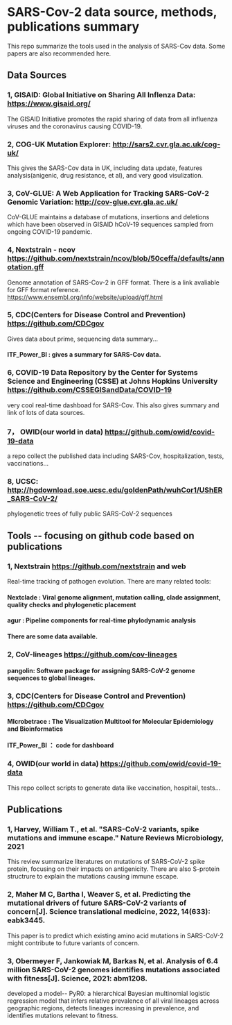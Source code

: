 # SARS-Cov-2 data source, methods, publications summary 
This repo summarize the tools used in the analysis of SARS-Cov data. Some papers are also recommended here. 


## Data Sources
### 1, GISAID: Global Initiative on Sharing All Inflenza Data: https://www.gisaid.org/
The GISAID Initiative promotes the rapid sharing of data from all influenza viruses and the coronavirus causing COVID-19. 

### 2, COG-UK Mutation Explorer: http://sars2.cvr.gla.ac.uk/cog-uk/ 
This gives the SARS-Cov data in UK, including data update, features analysis(anigenic, drug resistance, et al), and very good visulization. 

### 3, CoV-GLUE: A Web Application for Tracking SARS-CoV-2 Genomic Variation: http://cov-glue.cvr.gla.ac.uk/ 
CoV-GLUE maintains a database of mutations, insertions and deletions which have been observed in GISAID hCoV-19 sequences sampled from ongoing COVID-19 pandemic. 

### 4, Nextstrain - ncov https://github.com/nextstrain/ncov/blob/50ceffa/defaults/annotation.gff 
Genome annotation of SARS-Cov-2 in GFF format. 
There is a link avaliable for GFF format reference. https://www.ensembl.org/info/website/upload/gff.html

### 5, CDC(Centers for Disease Control and Prevention) https://github.com/CDCgov 
Gives data about prime, sequencing data summary...
#### ITF_Power_BI : gives a summary for SARS-Cov data. 

### 6, COVID-19 Data Repository by the Center for Systems Science and Engineering (CSSE) at Johns Hopkins University  https://github.com/CSSEGISandData/COVID-19 
very cool real-time dashboad for SARS-Cov. This also gives summary and link of lots of data sources. 

### 7， OWID(our world in data) https://github.com/owid/covid-19-data
a repo collect the published data including SARS-Cov, hospitalization, tests, vaccinations...

### 8, UCSC: http://hgdownload.soe.ucsc.edu/goldenPath/wuhCor1/UShER_SARS-CoV-2/ 
phylogenetic trees of fully public SARS-CoV-2 sequences


## Tools -- focusing on github code based on publications
### 1, Nextstrain https://github.com/nextstrain  and web 
Real-time tracking of pathogen evolution. 
There are many related tools:
#### Nextclade : Viral genome alignment, mutation calling, clade assignment, quality checks and phylogenetic placement
#### agur : Pipeline components for real-time phylodynamic analysis 
#### There are some data available. 

### 2, CoV-lineages https://github.com/cov-lineages 
#### pangolin: Software package for assigning SARS-CoV-2 genome sequences to global lineages.

### 3, CDC(Centers for Disease Control and Prevention) https://github.com/CDCgov 
#### MIcrobetrace : The Visualization Multitool for Molecular Epidemiology and Bioinformatics 
#### ITF_Power_BI ： code for dashboard 

### 4, OWID(our world in data) https://github.com/owid/covid-19-data
This repo collect scripts to generate data like vaccination, hospitail, tests... 



## Publications
### 1, Harvey, William T., et al. "SARS-CoV-2 variants, spike mutations and immune escape." Nature Reviews Microbiology, 2021
This review summarize literatures on mutations of SARS-CoV-2 spike protein, focusing on their impacts on antigenicity. There are also S-protein structrure to explain the mutations causing immune escape. 

### 2, Maher M C, Bartha I, Weaver S, et al. Predicting the mutational drivers of future SARS-CoV-2 variants of concern[J]. Science translational medicine, 2022, 14(633): eabk3445.
This paper is to predict which existing amino acid mutations in SARS-CoV-2 might contribute to future variants of concern.

### 3, Obermeyer F, Jankowiak M, Barkas N, et al. Analysis of 6.4 million SARS-CoV-2 genomes identifies mutations associated with fitness[J]. Science, 2021: abm1208.
developed a model-- PyR0: a hierarchical Bayesian multinomial logistic regression model that infers relative prevalence of all viral lineages across geographic regions, detects lineages increasing in prevalence, and identifies mutations relevant to fitness.

